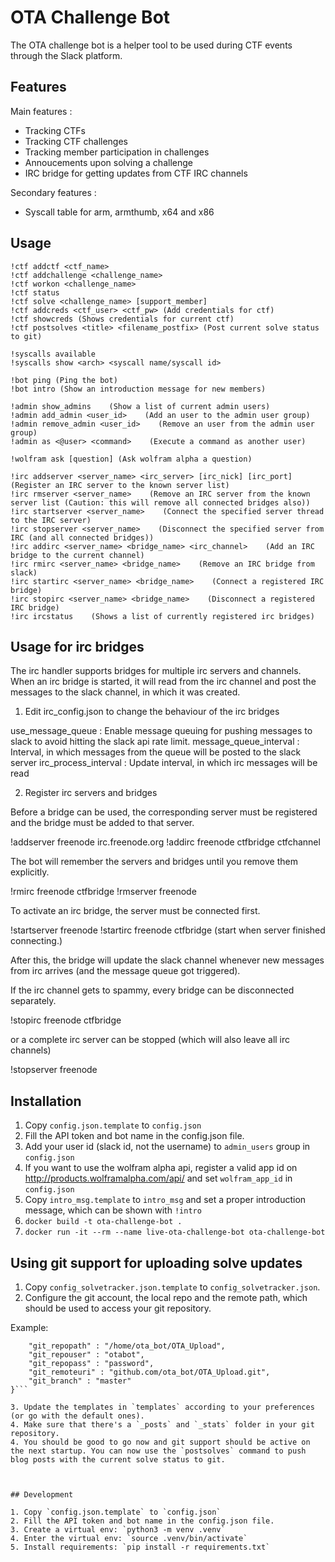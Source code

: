 # OTA Challenge Bot

The OTA challenge bot is a helper tool to be used during CTF events
through the Slack platform.

## Features

Main features :
- Tracking CTFs
- Tracking CTF challenges
- Tracking member participation in challenges
- Annoucements upon solving a challenge
- IRC bridge for getting updates from CTF IRC channels

Secondary features :
- Syscall table for arm, armthumb, x64 and x86

## Usage

```
!ctf addctf <ctf_name>
!ctf addchallenge <challenge_name>
!ctf workon <challenge_name>
!ctf status
!ctf solve <challenge_name> [support_member]
!ctf addcreds <ctf_user> <ctf_pw> (Add credentials for ctf)
!ctf showcreds (Shows credentials for current ctf)
!ctf postsolves <title> <filename_postfix> (Post current solve status to git)
```
```
!syscalls available
!syscalls show <arch> <syscall name/syscall id>
```
```
!bot ping (Ping the bot)
!bot intro (Show an introduction message for new members)
```
```
!admin show_admins    (Show a list of current admin users)
!admin add_admin <user_id>    (Add an user to the admin user group)
!admin remove_admin <user_id>    (Remove an user from the admin user group)
!admin as <@user> <command>    (Execute a command as another user)
```
```
!wolfram ask [question] (Ask wolfram alpha a question)
```
```
!irc addserver <server_name> <irc_server> [irc_nick] [irc_port]    (Register an IRC server to the known server list)
!irc rmserver <server_name>    (Remove an IRC server from the known server list (Caution: this will remove all connected bridges also))
!irc startserver <server_name>    (Connect the specified server thread to the IRC server)
!irc stopserver <server_name>    (Disconnect the specified server from IRC (and all connected bridges))
!irc addirc <server_name> <bridge_name> <irc_channel>    (Add an IRC bridge to the current channel)
!irc rmirc <server_name> <bridge_name>    (Remove an IRC bridge from slack)
!irc startirc <server_name> <bridge_name>    (Connect a registered IRC bridge)
!irc stopirc <server_name> <bridge_name>    (Disconnect a registered IRC bridge)
!irc ircstatus    (Shows a list of currently registered irc bridges)
```

## Usage for irc bridges

The irc handler supports bridges for multiple irc servers and channels. When an irc bridge is started, it will read
from the irc channel and post the messages to the slack channel, in which it was created.

1. Edit irc_config.json to change the behaviour of the irc bridges

use_message_queue : Enable message queuing for pushing messages to slack to avoid hitting the slack api rate limit.
message_queue_interval : Interval, in which messages from the queue will be posted to the slack server
irc_process_interval : Update interval, in which irc messages will be read

2. Register irc servers and bridges

Before a bridge can be used, the corresponding server must be registered and the bridge must be added to that server.

!addserver freenode irc.freenode.org
!addirc freenode ctfbridge ctfchannel

The bot will remember the servers and bridges until you remove them explicitly.

!rmirc freenode ctfbridge
!rmserver freenode

To activate an irc bridge, the server must be connected first.

!startserver freenode
!startirc freenode ctfbridge (start when server finished connecting.)

After this, the bridge will update the slack channel whenever new messages from irc arrives (and the message queue got
triggered).

If the irc channel gets to spammy, every bridge can be disconnected separately.

!stopirc freenode ctfbridge

or a complete irc server can be stopped (which will also leave all irc channels)

!stopserver freenode

## Installation

1. Copy `config.json.template` to `config.json`
2. Fill the API token and bot name in the config.json file.
3. Add your user id (slack id, not the username) to `admin_users` group in `config.json`
4. If you want to use the wolfram alpha api, register a valid app id on http://products.wolframalpha.com/api/ and set `wolfram_app_id` in `config.json`
5. Copy `intro_msg.template` to `intro_msg` and set a proper introduction message, which can be shown with `!intro`
6. `docker build -t ota-challenge-bot .`
7. `docker run -it --rm --name live-ota-challenge-bot ota-challenge-bot`


## Using git support for uploading solve updates

1. Copy `config_solvetracker.json.template` to `config_solvetracker.json`.
2. Configure the git account, the local repo and the remote path, which should be used to access your git repository.

Example:
```{
    "git_repopath" : "/home/ota_bot/OTA_Upload",
    "git_repouser" : "otabot",
    "git_repopass" : "password",
    "git_remoteuri" : "github.com/ota_bot/OTA_Upload.git",
    "git_branch" : "master"
}```

3. Update the templates in `templates` according to your preferences (or go with the default ones).
4. Make sure that there's a `_posts` and `_stats` folder in your git repository.
4. You should be good to go now and git support should be active on the next startup. You can now use the `postsolves` command to push blog posts with the current solve status to git.



## Development

1. Copy `config.json.template` to `config.json`
2. Fill the API token and bot name in the config.json file.
3. Create a virtual env: `python3 -m venv .venv`
4. Enter the virtual env: `source .venv/bin/activate`
5. Install requirements: `pip install -r requirements.txt`
